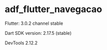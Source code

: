 # adf_flutter_navegacao

Flutter: 3.0.2 channel stable

Dart SDK version: 2.17.5 (stable)

DevTools 2.12.2
